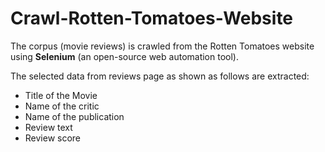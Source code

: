 # Crawl-Rotten-Tomatoes-Website
The corpus (movie reviews) is crawled from the Rotten Tomatoes website using **Selenium** (an
open-source web automation tool).

The selected data from reviews page as shown as follows are extracted: 
* Title of the Movie
* Name of the critic
* Name of the publication
* Review text
* Review score
